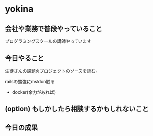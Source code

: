# yokina

## 会社や業務で普段やっていること
プログラミングスクールの講師やっています

## 今日やること

生徒さんの課題のプロジェクトのソースを読む。

railsの勉強にmstdon触る
- docker(余力があれば)

## (option) もしかしたら相談するかもしれないこと

## 今日の成果

